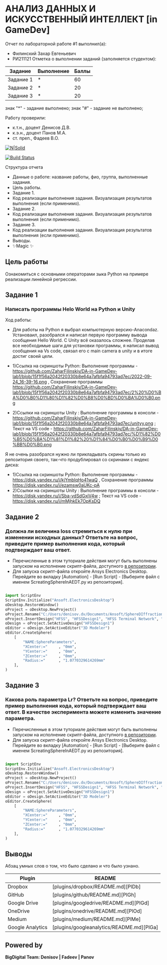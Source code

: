 # АНАЛИЗ ДАННЫХ И ИСКУССТВЕННЫЙ ИНТЕЛЛЕКТ [in GameDev]
Отчет по лабораторной работе #1 выполнил(а):
- Филинский Захар Евгеньевич
- РИ211121
Отметка о выполнении заданий (заполняется студентом):

| Задание | Выполнение | Баллы |
| ------ | ------ | ------ |
| Задание 1 | * | 60 |
| Задание 2 | * | 20 |
| Задание 3 | * | 20 |

знак "*" - задание выполнено; знак "#" - задание не выполнено;

Работу проверили:
- к.т.н., доцент Денисов Д.В.
- к.э.н., доцент Панов М.А.
- ст. преп., Фадеев В.О.

[![N|Solid](https://cldup.com/dTxpPi9lDf.thumb.png)](https://nodesource.com/products/nsolid)

[![Build Status](https://travis-ci.org/joemccann/dillinger.svg?branch=master)](https://travis-ci.org/joemccann/dillinger)

Структура отчета

- Данные о работе: название работы, фио, группа, выполненные задания.
- Цель работы.
- Задание 1.
- Код реализации выполнения задания. Визуализация результатов выполнения (если применимо).
- Задание 2.
- Код реализации выполнения задания. Визуализация результатов выполнения (если применимо).
- Задание 3.
- Код реализации выполнения задания. Визуализация результатов выполнения (если применимо).
- Выводы.
- ✨Magic ✨

## Цель работы
Ознакомиться с основными операторами зыка Python на примере реализации линейной регрессии.

## Задание 1
### Написать программы Helo World на Python и Unity
Ход работы:
- Для работы на Python я выбрал компьютерную версию-Anacondaz. Установаил, разобрался и написал первую программу вывода сообщения Hello World. С Unity всё оказалось сложнее. Проделав все необходимые шаги для установки программы, я написал вывод сообщения на Vs code, связал его с main camera в unity и в итоге достиг своей цели.

- 1)Ссылка на скриншоты Python: Выполнение программы - https://github.com/ZaharFilinskiy/DA-in-GameDev-lab1/blob/15f1f56a2042f20330b8e64a7afbfa94793ad7ec/2022-09-24_16-39-16.png , Сохранение программы https://github.com/ZaharFilinskiy/DA-in-GameDev-lab1/blob/15f1f56a2042f20330b8e64a7afbfa94793ad7ec/2%20%D0%BA%D0%B0%D1%80%D1%82%D0%B8%D0%BD%D0%BA%D0%B0.png
- 2)Ссылки на скриншоты Unity : Выполнение программы в консоли - https://github.com/ZaharFilinskiy/DA-in-GameDev-lab1/blob/15f1f56a2042f20330b8e64a7afbfa94793ad7ec/unityy.png ; Текст на VS code - https://github.com/ZaharFilinskiy/DA-in-GameDev-lab1/blob/15f1f56a2042f20330b8e64a7afbfa94793ad7ec/%D1%82%D0%B5%D0%BA%D1%81%D1%82%20%D1%84%D0%B0%D0%B9%D0%BB%D0%B0.png

Я не очень разобрался нужно ли прикладывать скрины только из репозитория своего, так-что продублировал со скринами с яндекс диска:

- 1)Ссылка на скриншоты Python: Выполнение программы - https://disk.yandex.ru/i/kjYmbIqHo41waQ , Сохранение программы https://disk.yandex.ru/i/ezamsw0aUKc-pA
- 2)Ссылки на скриншоты Unity : Выполнение программы в консоли - https://disk.yandex.ru/i/Sba-vdSdGxjV4w ; Текст на VS code - https://disk.yandex.ru/i/mMjhkEk7OpKsDQ

## Задание 2
### Должна ли величина loss стремиться к нулю при изменении исходных данных? Ответьте на вопрос, приведите пример выполнения кода, который подтверждает ваш ответ.

- Перечисленные в этом туториале действия могут быть выполнены запуском на исполнение скрипт-файла, доступного [в репозитории](https://github.com/Den1sovDm1triy/hfss-scripting/blob/main/ScreatingSphereInAEDT.py).
- Для запуска скрипт-файла откройте Ansys Electronics Desktop. Перейдите во вкладку [Automation] - [Run Script] - [Выберите файл с именем ScreatingSphereInAEDT.py из репозитория].

```py

import ScriptEnv
ScriptEnv.Initialize("Ansoft.ElectronicsDesktop")
oDesktop.RestoreWindow()
oProject = oDesktop.NewProject()
oProject.Rename("C:/Users/denisov.dv/Documents/Ansoft/SphereDIffraction.aedt", True)
oProject.InsertDesign("HFSS", "HFSSDesign1", "HFSS Terminal Network", "")
oDesign = oProject.SetActiveDesign("HFSSDesign1")
oEditor = oDesign.SetActiveEditor("3D Modeler")
oEditor.CreateSphere(
	[
		"NAME:SphereParameters",
		"XCenter:="		, "0mm",
		"YCenter:="		, "0mm",
		"ZCenter:="		, "0mm",
		"Radius:="		, "1.0770329614269mm"
	], 
)

```

## Задание 3
### Какова роль параметра Lr? Ответьте на вопрос, приведите пример выполнения кода, который подтверждает ваш ответ. В качестве эксперимента можете изменить значение параметра.

- Перечисленные в этом туториале действия могут быть выполнены запуском на исполнение скрипт-файла, доступного [в репозитории](https://github.com/Den1sovDm1triy/hfss-scripting/blob/main/ScreatingSphereInAEDT.py).
- Для запуска скрипт-файла откройте Ansys Electronics Desktop. Перейдите во вкладку [Automation] - [Run Script] - [Выберите файл с именем ScreatingSphereInAEDT.py из репозитория].

```py

import ScriptEnv
ScriptEnv.Initialize("Ansoft.ElectronicsDesktop")
oDesktop.RestoreWindow()
oProject = oDesktop.NewProject()
oProject.Rename("C:/Users/denisov.dv/Documents/Ansoft/SphereDIffraction.aedt", True)
oProject.InsertDesign("HFSS", "HFSSDesign1", "HFSS Terminal Network", "")
oDesign = oProject.SetActiveDesign("HFSSDesign1")
oEditor = oDesign.SetActiveEditor("3D Modeler")
oEditor.CreateSphere(
	[
		"NAME:SphereParameters",
		"XCenter:="		, "0mm",
		"YCenter:="		, "0mm",
		"ZCenter:="		, "0mm",
		"Radius:="		, "1.0770329614269mm"
	], 
)

```

## Выводы

Абзац умных слов о том, что было сделано и что было узнано.

| Plugin | README |
| ------ | ------ |
| Dropbox | [plugins/dropbox/README.md][PlDb] |
| GitHub | [plugins/github/README.md][PlGh] |
| Google Drive | [plugins/googledrive/README.md][PlGd] |
| OneDrive | [plugins/onedrive/README.md][PlOd] |
| Medium | [plugins/medium/README.md][PlMe] |
| Google Analytics | [plugins/googleanalytics/README.md][PlGa] |

## Powered by

**BigDigital Team: Denisov | Fadeev | Panov**
